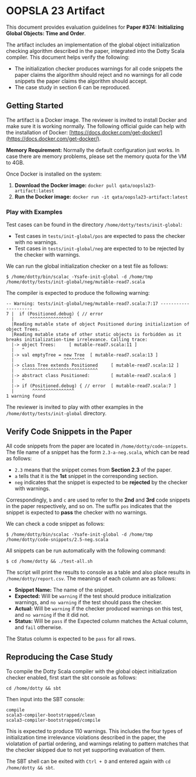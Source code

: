 # OOPSLA 23 Artifact

This document provides evaluation guidelines for **Paper #374: Initializing Global Objects: Time and Order**.

The artifact includes an implementation of the global object initialization checking algorithm described in the paper, integrated into the Dotty Scala compiler. This document helps verify the following:
- The initialization checker produces warnings for all code snippets the paper claims the algorithm should reject and no warnings for all code snippets the paper claims the algorithm should accept.
- The case study in section 6 can be reproduced.

## Getting Started

The artifact is a Docker image. The reviewer is invited to install Docker and make sure it is working normally. The following official guide can help with the installation of Docker: [https://docs.docker.com/get-docker/](https://docs.docker.com/get-docker/).

**Memory Requirement:** Normally the default configuration just works. In case there are memory problems, please set the memory quota for the VM to 4GB.

Once Docker is installed on the system:

1. **Download the Docker image:** `docker pull qata/oopsla23-artifact:latest`
2. **Run the Docker image:** `docker run -it qata/oopsla23-artifact:latest`

### Play with Examples

Test cases can be found in the directory `/home/dotty/tests/init-global`:

- Test cases in `tests/init-global/pos` are expected to pass the checker with no warnings.
- Test cases in `tests/init-global/neg` are expected to to be rejected by the checker with warnings.

We can run the global initialization checker on a test file as follows:
```
$ /home/dotty/bin/scalac -Ysafe-init-global -d /home/tmp /home/dotty/tests/init-global/neg/mutable-read7.scala
```

The compiler is expected to produce the following warning:
```
-- Warning: tests/init-global/neg/mutable-read7.scala:7:17 ---------------------
7 |  if (Positioned.debug) { // error
  |      ^^^^^^^^^^^^^^^^
  |Reading mutable state of object Positioned during initialization of object Trees.
  |Reading mutable state of other static objects is forbidden as it breaks initialization-time irrelevance. Calling trace:
  |-> object Trees:     [ mutable-read7.scala:11 ]
  |   ^
  |-> val emptyTree = new Tree  [ mutable-read7.scala:13 ]
  |                   ^^^^^^^^
  |-> class Tree extends Positioned     [ mutable-read7.scala:12 ]
  |   ^^^^^^^^^^^^^^^^^^^^^^^^^^^^^
  |-> abstract class Positioned:        [ mutable-read7.scala:6 ]
  |   ^
  |-> if (Positioned.debug) { // error  [ mutable-read7.scala:7 ]
  |       ^^^^^^^^^^^^^^^^
1 warning found
```

The reviewer is invited to play with other examples in the `/home/dotty/tests/init-global` directory.

## Verify Code Snippets in the Paper

All code snippets from the paper are located in `/home/dotty/code-snippets`.
The file name of a snippet has the form `2.3-a-neg.scala`, which can be read as follows:

- `2.3` means that the snippet comes from **Section 2.3** of the paper.
- `a` tells that it is the **1st** snippet in the corresponding section.
- `neg` indicates that the snippet is expected to be **rejected** by the checker with warnings.

Correspondingly, `b` and `c` are used to refer to the **2nd** and **3rd** code snippets in the paper respectively, and so on.
The suffix `pos` indicates that the snippet is expected to **pass** the checker with no warnings.

We can check a code snippet as follows:
```
$ /home/dotty/bin/scalac -Ysafe-init-global -d /home/tmp /home/dotty/code-snippets/2.5-neg.scala
```

All snippets can be run automatically with the following command:
```
$ cd /home/dotty && ./test-all.sh
```
The script will print the results to console as a table and also place results in `/home/dotty/report.csv`. The meanings of each column are as follows:
- **Snippet Name:** The name of the snippet.
- **Expected:** Will be `warning` if the test should produce initialization warnings, and `no warning` if the test should pass the checker.
- **Actual:** Will be `warning` if the checker produced warnings on this test, and `no warning` if the it did not.
- **Status:** Will be `pass` if the Expected column matches the Actual column, and `fail` otherwise.

The Status column is expected to be `pass` for all rows.

## Reproducing the Case Study

To compile the Dotty Scala compiler with the global object initialization checker enabled, first
start the sbt console as follows:
```
cd /home/dotty && sbt
```

Then input into the SBT console:
```
compile
scala3-compiler-bootstrapped/clean
scala3-compiler-bootstrapped/compile
```

This is expected to produce 110 warnings. This includes the four types of initialization time irrelevance violations described in the paper, the violatation of partial ordering, and warnings relating to pattern matches that the checker skipped due to not yet supporting evaluation of them.

The SBT shell can be exited with `Ctrl + D` and entered again with `cd /home/dotty && sbt`.
